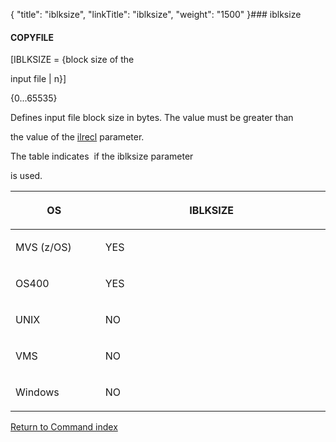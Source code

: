 {
    "title": "iblksize",
    "linkTitle": "iblksize",
    "weight": "1500"
}### <span id="iblksize"></span>iblksize

#### COPYFILE

\[IBLKSIZE = {block size of the
input file | n}\]

{0...65535}

Defines input file block size in bytes. The value must be greater than
the value of the [ilrecl](../ilrecl) parameter.

The table indicates  if the iblksize parameter
is used.

<table cellspacing="0">
   <col/>
   <col/>
   <thead>
      <tr>
         <th>
            <p>OS </p>
</th>
         <th>
            <p>IBLKSIZE </p>
</th>
      </tr>
   </thead>
   <tbody>
      <tr>
         <td valign="top" width="19%">
            <p>MVS (z/OS)</p>
         </td>
         <td valign="top" width="51.155%">
            <p>YES </p>
         </td>
      </tr>
      <tr>
         <td valign="top" width="19%">
            <p>OS400 </p>
         </td>
         <td valign="top" width="51.155%">
            <p>YES </p>
         </td>
      </tr>
      <tr>
         <td valign="top" width="19%">
            <p>UNIX </p>
         </td>
         <td valign="top" width="51.155%">
            <p>NO </p>
         </td>
      </tr>
      <tr>
         <td valign="top" width="19%">
            <p>VMS </p>
         </td>
         <td valign="top" width="51.155%">
            <p>NO </p>
         </td>
      </tr>
      <tr>
         <td valign="top" width="19%">
            <p>Windows </p>
         </td>
         <td valign="top" width="51.155%">
            <p>NO </p>
         </td>
      </tr>
   </tbody>
</table>

[Return to Command index](../../)
